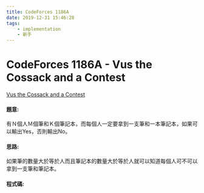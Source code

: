 ```yaml
---
title: CodeForces 1186A
date: 2019-12-31 15:46:28
tags:
    - implementation
    - 新手
---
```

# CodeForces 1186A - Vus the Cossack and a Contest
[Vus the Cossack and a Contest](https://codeforces.com/problemset/problem/1186/A)


#### 題意:
有Ｎ個人Ｍ個筆和Ｋ個筆記本，而每個人一定要拿到一支筆和一本筆記本，如果可以輸出Yes，否則輸出No。
<!-- more -->
#### 思路:
如果筆的數量大於等於人而且筆記本的數量大於等於人就可以知道每個人可不可以拿到一支筆和筆記本。

#### 程式碼:
<script src="https://gist.github.com/Daviswww/de0a33ecc0c63019994a0fdbda7ee181.js"></script>